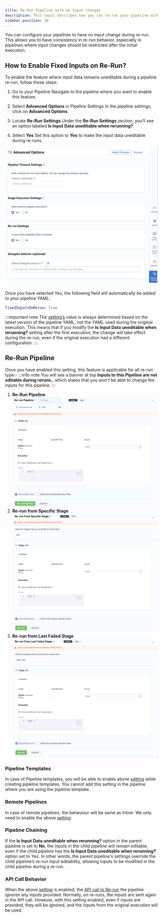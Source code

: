 ```yaml
---
title: Re-Run Pipeline with no Input changes
description: This topic describes how you can re-run your pipeline without changing the Inputs provided
sidebar_position: 30
---
```


You can configure your pipelines to have no Input change during re-run. This allows you to have consistency in re-run behavior, especially in pipelines where input changes should be restricted after the initial execution.

## How to Enable Fixed Inputs on Re-Run?

To enable the feature where input data remains uneditable during a pipeline re-run, follow these steps:

1. Go to your Pipeline
Navigate to the pipeline where you want to enable this feature.

2. Select **Advanced Options** in Pipeline Settings
In the pipeline settings, click on **Advanced Options**.

3. Locate **Re-Run Settings**
Under the **Re-Run Settings** section, you’ll see an option labeled **Is Input Data uneditable when rerunning?**.

4. Select **Yes**
Set this option to **Yes** to make the input data uneditable during re-runs.

![](./static/re-run-option-advance-setting.png)

Once you have selected Yes, the following field will automatically be added to your pipeline YAML:

```yaml
fixedInputsOnRerun: true
```
:::important note
The [setting’s](#how-to-enable-fixed-inputs-on-re-run) value is always determined based on the latest version of the pipeline YAML, not the YAML used during the original execution. This means that if you modify the **Is Input Data uneditable when rerunning?** setting after the first execution, the change will take effect during the re-run, even if the original execution had a different configuration.
:::
## Re-Run Pipeline
Once you have enabled this setting, this feature is applicable for all re-run type:-
:::info note
You will see a banner at top **Inputs to this Pipeline are not editable during reruns.**, which states that you won't be able to change the inputs for this pipeline.
:::
1. **Re-Run Pipeline**
![](./static/re-run-pipeline-no-input-change.png)
2. **Re-run from Specific Stage**
![](./static/re-run-from-specific-stage-no-input-change.png)
3. **Re-run from Last Failed Stage**
![](./static/re-run-from-last-failed-stage.png)
### Pipeline Templates
In case of Pipeline templates, you will be able to enable above [setting](#how-to-enable-fixed-inputs-on-re-run) while creating pipeline templates. 
You cannot add this setting in the pipeline where you are using the pipeline template.
### Remote Pipelines
In case of remote pipelines, the behaviour will be same as Inline. We only need to enable the above [setting](#how-to-enable-fixed-inputs-on-re-run).
### Pipeline Chaining
If the **Is Input Data uneditable when rerunning?** option in the parent pipeline is set to **No**, the inputs in the child pipeline will remain editable, even if the child pipeline has the **Is Input Data uneditable when rerunning?** option set to Yes. In other words, the parent pipeline's settings override the child pipeline’s re-run input editability, allowing inputs to be modified in the child pipeline during a re-run.
### API Call Behavior
When the above [setting](#how-to-enable-fixed-inputs-on-re-run) is enabled, the [API call to Re-run](https://apidocs.harness.io/tag/Pipeline-Execution#operation/rerun-stages-execution-of-pipeline) the pipeline ignores any inputs provided. Normally, on re-runs, the inputs are sent again in the API call. However, with this setting enabled, even if inputs are provided, they will be ignored, and the inputs from the original execution will be used.